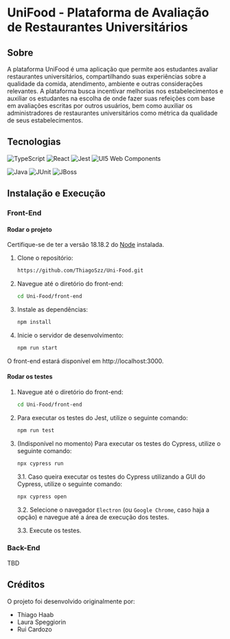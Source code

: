 # UniFood - Plataforma de Avaliação de Restaurantes Universitários

## Sobre
A plataforma UniFood é uma aplicação que permite aos estudantes avaliar restaurantes universitários, compartilhando suas experiências sobre a qualidade da comida, atendimento, ambiente e outras considerações relevantes. A plataforma busca incentivar melhorias nos estabelecimentos e auxiliar os estudantes na escolha de onde fazer suas refeições com base em avaliações escritas por outros usuários, bem como auxiliar os administradores de restaurantes universitários como métrica da qualidade de seus estabelecimentos.

## Tecnologias

![TypeScript](https://img.shields.io/badge/-TypeScript-3178C6?style=flat-square&logo=typescript&logoColor=white)
![React](https://img.shields.io/badge/-React-61DAFB?style=flat-square&logo=react&logoColor=white)
![Jest](https://img.shields.io/badge/-Jest-C21325?style=flat-square&logo=jest&logoColor=white)
![UI5 Web Components](https://img.shields.io/badge/-UI5%20Web%20Components-0C77B6?style=flat-square&logo=sap&logoColor=white)

![Java](https://img.shields.io/badge/-Java-007396?style=flat-square&logo=java&logoColor=white)
![JUnit](https://img.shields.io/badge/-JUnit-25A162?style=flat-square&logo=junit&logoColor=white)
![JBoss](https://img.shields.io/badge/-JBoss-E71A0F?style=flat-square&logo=jboss&logoColor=white)

## Instalação e Execução

### Front-End
#### Rodar o projeto

Certifique-se de ter a versão 18.18.2 do [Node](https://nodejs.org/en/about/previous-releases) instalada.

1. Clone o repositório:

    ```bash
    https://github.com/ThiagoSzz/Uni-Food.git
    ```

2. Navegue até o diretório do front-end:

    ```bash
    cd Uni-Food/front-end
    ```

3. Instale as dependências:

    ```bash
    npm install
    ```

4. Inicie o servidor de desenvolvimento:

    ```bash
    npm run start
    ```

O front-end estará disponível em http://localhost:3000.

#### Rodar os testes

1. Navegue até o diretório do front-end:

    ```bash
    cd Uni-Food/front-end
    ```

2. Para executar os testes do Jest, utilize o seguinte comando:

    ```bash
    npm run test
    ```

3. (Indisponível no momento) Para executar os testes do Cypress, utilize o seguinte comando:

    ```bash
    npx cypress run
    ```

    3.1. Caso queira executar os testes do Cypress utilizando a GUI do Cypress, utilize o seguinte comando:

      ```bash
      npx cypress open
      ```

    3.2. Selecione o navegador `Electron` (ou `Google Chrome`, caso haja a opção) e navegue até a área de execução dos testes.

    3.3. Execute os testes.

### Back-End

TBD

## Créditos

O projeto foi desenvolvido originalmente por:

- Thiago Haab
- Laura Speggiorin
- Rui Cardozo
